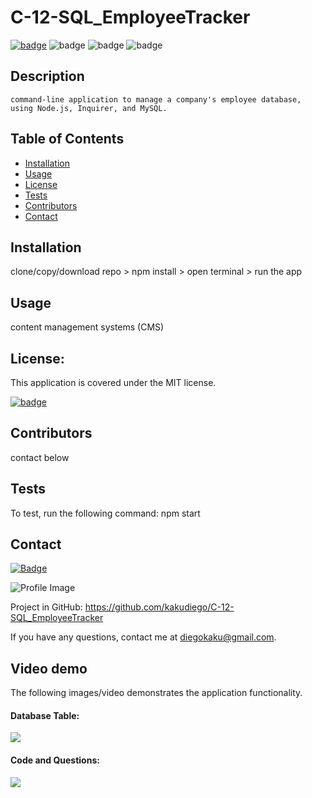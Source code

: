 # C-12-SQL_EmployeeTracker

[![badge](https://img.shields.io/badge/license-MIT-orange)](https://opensource.org/licenses/MIT)
![badge](https://img.shields.io/badge/Made%20with-Node-blue)
![badge](https://img.shields.io/badge/Made%20with-JavaScript-green)
![badge](https://img.shields.io/badge/Made%20with-MySQL-yellow)

## Description

    command-line application to manage a company's employee database, using Node.js, Inquirer, and MySQL.

## Table of Contents

- [Installation](#installation)
- [Usage](#usage)
- [License](#license)
- [Tests](#tests)
- [Contributors](#contributors)
- [Contact](#contact)

## Installation

clone/copy/download repo > npm install > open terminal > run the app

## Usage

content management systems (CMS)

## License:

This application is covered under the MIT license.

[![badge](https://img.shields.io/badge/license-MIT-orange)](https://opensource.org/licenses/MIT)

## Contributors

contact below

## Tests

To test, run the following command: npm start

## Contact

[![Badge](https://img.shields.io/badge/Github-kakudiego-4cbbb9)](https://github.com/kakudiego)

![Profile Image](https://github.com/kakudiego.png?size=50)

Project in GitHub: https://github.com/kakudiego/C-12-SQL_EmployeeTracker

If you have any questions, contact me at diegokaku@gmail.com.

## Video demo

The following images/video demonstrates the application functionality.

#### Database Table:

<img src="../C-12/tablesdone2.png">

#### Code and Questions:

<img src="../C-12/codeandquestions.png">
